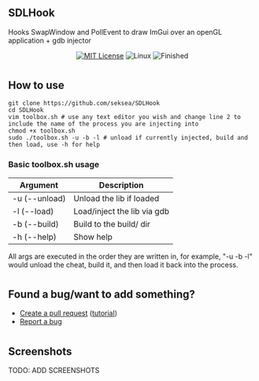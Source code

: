 ## SDLHook
Hooks SwapWindow and PollEvent to draw ImGui over an openGL application + gdb injector
<p align="center">
  <a href="/LICENSE"><img src="https://img.shields.io/badge/License-MIT-green.svg" alt="MIT License"></a>
  <a><img src="https://img.shields.io/badge/OS-Linux-green.svg" alt="Linux"></a>
  <a><img src="https://img.shields.io/badge/State-Finished-green.svg" alt="Finished"></a>
</p>

#

## How to use
```
git clone https://github.com/seksea/SDLHook
cd SDLHook
vim toolbox.sh # use any text editor you wish and change line 2 to include the name of the process you are injecting into
chmod +x toolbox.sh
sudo ./toolbox.sh -u -b -l # unload if currently injected, build and then load, use -h for help
```

### Basic toolbox.sh usage
| Argument          | Description                           |
| ----------------- | ------------------------------------- |
| -u (--unload)     | Unload the lib if loaded              |
| -l (--load)       | Load/inject the lib via gdb           |
| -b (--build)      | Build to the build/ dir               |
| -h (--help)       | Show help                             |

All args are executed in the order they are written in, for example, "-u -b -l" would unload the cheat, build it, and then load it back into the process.

#

## Found a bug/want to add something?
- [Create a pull request](https://github.com/seksea/SDLHook/compare) ([tutorial](https://github.com/yangsu/pull-request-tutorial))
- [Report a bug](https://github.com/seksea/SDLHook/issues/new)

#

## Screenshots
TODO: ADD SCREENSHOTS